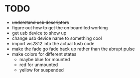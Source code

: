 # TODO

+ ~~understand usb descriptors~~
+ ~~figure out how to get the on board led working~~
+ get usb device to show up
+ change usb device name to something cool
+ import ws2812 into the actual tusb code
+ make the fade go fade back up rather than the abrupt pulse 
+ make colors for different states 
    + maybe blue for mounted
    + red for unmounted 
    + yellow for suspended


